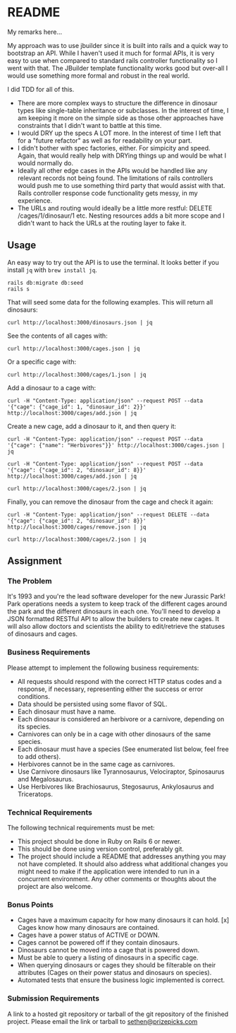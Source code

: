 # README

My remarks here…

My approach was to use jbuilder since it is built into rails and a quick way to
bootstrap an API. While I haven't used it much for formal APIs, it is very easy
to use when compared to standard rails controller functionality so I went with that.
The JBuilder template functionality works good but over-all I would use something
more formal and robust in the real world.

I did TDD for all of this.

* There are more complex ways to structure the difference in dinosaur types like single-table inheritance or subclasses. In the interest of time, I am keeping it more on the simple side as those other approaches have constraints that I didn't want to battle at this time.
* I would DRY up the specs A LOT more. In the interest of time I left that for a "future refactor" as well as for readability on your part.
* I didn't bother with spec factories, either. For simpicity and speed. Again, that would really help with DRYing things up and would be what I would normally do.
* Ideally all other edge cases in the APIs would be handled like any relevant records not being found. The limitations of rails controllers would push me to use something third party that would assist with that. Rails controller response code functionality gets messy, in my experience.
* The URLs and routing would ideally be a little more restful: DELETE /cages/1/dinosaur/1 etc. Nesting resources adds a bit more scope and I didn't want to hack the URLs at the routing layer to fake it.

## Usage

An easy way to try out the API is to use the terminal. It looks better if you install `jq` with `brew install jq`.

```
rails db:migrate db:seed
rails s
```

That will seed some data for the following examples. This will return all dinosaurs:

```
curl http://localhost:3000/dinosaurs.json | jq
```

See the contents of all cages with:

```
curl http://localhost:3000/cages.json | jq
```

Or a specific cage with:

```
curl http://localhost:3000/cages/1.json | jq
```

Add a dinosaur to a cage with:

```
curl -H "Content-Type: application/json" --request POST --data '{"cage": {"cage_id": 1, "dinosaur_id": 2}}' http://localhost:3000/cages/add.json | jq
```

Create a new cage, add a dinosaur to it, and then query it:

```
curl -H "Content-Type: application/json" --request POST --data '{"cage": {"name": "Herbivores"}}' http://localhost:3000/cages.json | jq

curl -H "Content-Type: application/json" --request POST --data '{"cage": {"cage_id": 2, "dinosaur_id": 8}}' http://localhost:3000/cages/add.json | jq

curl http://localhost:3000/cages/2.json | jq
```

Finally, you can remove the dinosaur from the cage and check it again:

```
curl -H "Content-Type: application/json" --request DELETE --data '{"cage": {"cage_id": 2, "dinosaur_id": 8}}' http://localhost:3000/cages/remove.json | jq

curl http://localhost:3000/cages/2.json | jq
```

## Assignment

### The Problem

It's 1993 and you're the lead software developer for the new Jurassic Park! Park operations needs a system to keep track of the different cages around the park and the different dinosaurs in each one. You'll need to develop a JSON formatted RESTful API to allow the builders to create new cages. It will also allow doctors and scientists the ability to edit/retrieve the statuses of dinosaurs and cages.

### Business Requirements

Please attempt to implement the following business requirements:

* All requests should respond with the correct HTTP status codes and a response, if necessary, representing either the success or error conditions.
* Data should be persisted using some flavor of SQL.
* Each dinosaur must have a name.
* Each dinosaur is considered an herbivore or a carnivore, depending on its species.
* Carnivores can only be in a cage with other dinosaurs of the same species.
* Each dinosaur must have a species (See enumerated list below, feel free to add others).
* Herbivores cannot be in the same cage as carnivores.
* Use Carnivore dinosaurs like Tyrannosaurus, Velociraptor, Spinosaurus and Megalosaurus.
* Use Herbivores like Brachiosaurus, Stegosaurus, Ankylosaurus and Triceratops.

### Technical Requirements

The following technical requirements must be met:

* This project should be done in Ruby on Rails 6 or newer.
* This should be done using version control, preferably git.
* The project should include a README that addresses anything you may not have completed. It should also address what additional changes you might need to make if the application were intended to run in a concurrent environment. Any other comments or thoughts about the project are also welcome.

### Bonus Points

* Cages have a maximum capacity for how many dinosaurs it can hold.
[x] Cages know how many dinosaurs are contained.
* Cages have a power status of ACTIVE or DOWN.
* Cages cannot be powered off if they contain dinosaurs.
* Dinosaurs cannot be moved into a cage that is powered down.
* Must be able to query a listing of dinosaurs in a specific cage.
* When querying dinosaurs or cages they should be filterable on their attributes (Cages on their power status and dinosaurs on species).
* Automated tests that ensure the business logic implemented is correct.

### Submission Requirements

A link to a hosted git repository or tarball of the git repository of the finished project. Please email the link or tarball to sethen@prizepicks.com
